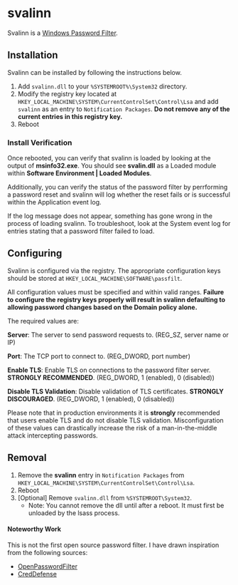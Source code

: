 # svalinn
Svalinn is a [Windows Password Filter]("https://msdn.microsoft.com/en-us/library/windows/desktop/ms721882(v=vs.85).aspx"). 

## Installation

Svalinn can be installed by following the instructions below.

1. Add `svalinn.dll` to your `%SYSTEMROOT%\System32` directory.
2. Modify the registry key located at `HKEY_LOCAL_MACHINE\SYSTEM\CurrentControlSet\Control\Lsa` and add `svalinn` as an entry to `Notification Packages`. 
    **Do not remove any of the current entries in this registry key.**
3. Reboot

### Install Verification

Once rebooted, you can verify that svalinn is loaded by looking at the output of **msinfo32.exe**. You should see **svalin.dll** as a Loaded module within **Software Environment | Loaded Modules**. 

Additionally, you can verify the status of the password filter by perrforming a password reset and svalinn will log whether the reset fails or is successful within the Application event log.

If the log message does not appear, something has gone wrong in the process of loading svalinn. To troubleshoot, look at the System event log for entries stating that a password filter failed to load. 

## Configuring

Svalinn is configured via the registry. The appropriate configuration keys should be stored at `HKEY_LOCAL_MACHINE\SOFTWARE\passfilt`.

All configuration values must be specified and within valid ranges. **Failure to configure the registry keys properly will result in svalinn defaulting to allowing password changes based on the Domain policy alone.**

The required values are:

**Server**: The server to send password requests to. (REG_SZ, server name or IP)

**Port**: The TCP port to connect to. (REG_DWORD, port number)

**Enable TLS**: Enable TLS on connections to the password filter server. **STRONGLY RECOMMENDED**. (REG_DWORD, 1 (enabled), 0 (disabled))

**Disable TLS Validation**: Disable validation of TLS certificates. **STRONGLY DISCOURAGED**. (REG_DWORD, 1 (enabled), 0 (disabled))

Please note that in production environments it is **strongly** recommended that users enable TLS and do not disable TLS validation. Misconfiguration of these values can drastically increase the risk of a man-in-the-middle attack intercepting passwords.

## Removal

1. Remove the **svalinn** entry in `Notification Packages` from `HKEY_LOCAL_MACHINE\SYSTEM\CurrentControlSet\Control\Lsa`. 
2. Reboot
3. [Optional] Remove `svalinn.dll` from `%SYSTEMROOT\System32`.
    * Note: You cannot remove the dll until after a reboot. It must first be unloaded by the lsass process.


#### Noteworthy Work

This is not the first open source password filter. I have drawn inspiration from the following sources:

* [OpenPasswordFilter](https://github.com/jephthai/OpenPasswordFilter)
* [CredDefense](https://github.com/CredDefense/CredDefense)